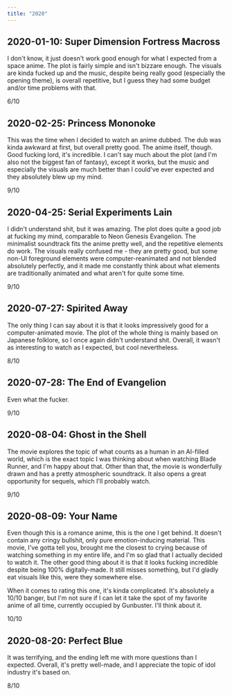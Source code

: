```yaml
---
title: "2020"
---
```


## 2020-01-10: Super Dimension Fortress Macross

I don't know, it just doesn't work good enough for what I expected
from a space anime. The plot is fairly simple and isn't bizzare
enough. The visuals are kinda fucked up and the music, despite being
really good (especially the opening theme), is overall repetitive, but
I guess they had some budget and/or time problems with that.

6/10

## 2020-02-25: Princess Mononoke

This was the time when I decided to watch an anime dubbed. The dub was
kinda awkward at first, but overall pretty good. The anime itself,
though. Good fucking lord, it's incredible. I can't say much about the
plot (and I'm also not the biggest fan of fantasy), except it works,
but the music and especially the visuals are much better than I
could've ever expected and they absolutely blew up my mind.

9/10

## 2020-04-25: Serial Experiments Lain

I didn't understand shit, but it was amazing. The plot does quite a
good job at fucking my mind, comparable to Neon Genesis Evangelion.
The minimalist soundtrack fits the anime pretty well, and the
repetitive elements do work. The visuals really confused me - they are
pretty good, but some non-UI foreground elements were
computer-reanimated and not blended absolutely perfectly, and it made
me constantly think about what elements are traditionally animated and
what aren't for quite some time.

9/10

## 2020-07-27: Spirited Away

The only thing I can say about it is that it looks impressively good
for a computer-animated movie. The plot of the whole thing is mainly
based on Japanese folklore, so I once again didn't understand shit.
Overall, it wasn't as interesting to watch as I expected, but cool
nevertheless.

8/10

## 2020-07-28: The End of Evangelion

Even what the fucker.

9/10

## 2020-08-04: Ghost in the Shell

The movie explores the topic of what counts as a human in an AI-filled
world, which is the exact topic I was thinking about when watching
Blade Runner, and I'm happy about that. Other than that, the movie is
wonderfully drawn and has a pretty atmospheric soundtrack. It also
opens a great opportunity for sequels, which I'll probably watch.

9/10

## 2020-08-09: Your Name

Even though this is a romance anime, this is the one I get behind. It
doesn't contain any cringy bullshit, only pure emotion-inducing
material. This movie, I've gotta tell you, brought me the closest to
crying because of watching something in my entire life, and I'm so
glad that I actually decided to watch it. The other good thing about
it is that it looks fucking incredible despite being 100%
digitally-made. It still misses something, but I'd gladly eat visuals
like this, were they somewhere else.

When it comes to rating this one, it's kinda complicated. It's
absolutely a 10/10 banger, but I'm not sure if I can let it take the
spot of my favorite anime of all time, currently occupied by
Gunbuster. I'll think about it.

10/10

## 2020-08-20: Perfect Blue

It was terrifying, and the ending left me with more questions than I
expected. Overall, it's pretty well-made, and I appreciate the topic
of idol industry it's based on.

8/10

